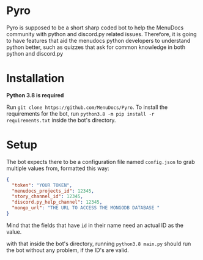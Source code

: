 # Pyro
Pyro is supposed to be a short sharp coded bot to help the MenuDocs community with python and discord.py related issues. Therefore, it is going to have features that aid the menudocs python developers to understand python better, such as quizzes that ask for common knowledge in both python and discord.py

# Installation
**Python 3.8 is required**

Run `git clone https://github.com/MenuDocs/Pyro`.
To install the requirements for the bot, run `python3.8 -m pip install -r requirements.txt` inside the bot's directory.

# Setup
The bot expects there to be a configuration file named `config.json` to grab multiple values from, formatted this way:
```json
{
  "token": "YOUR TOKEN",
  "menudocs_projects_id": 12345,
  "story_channel_id": 12345,
  "discord.py_help_channel": 12345,
  "mongo_url": "THE URL TO ACCESS THE MONGODB DATABASE "
}
```

Mind that the fields that have `id` in their name need an actual ID as the value.

with that inside the bot's directory, running `python3.8 main.py` should run the bot without any problem, if the ID's are valid.
